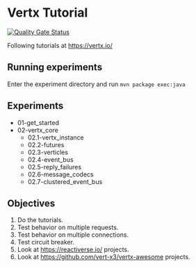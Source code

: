 # Vertx Tutorial

[![Quality Gate Status](https://sonarcloud.io/api/project_badges/measure?project=jcsodelta_vertx-tutorial&metric=alert_status)](https://sonarcloud.io/summary/new_code?id=jcsodelta_vertx-tutorial)

Following tutorials at https://vertx.io/

## Running experiments

Enter the experiment directory and run ```mvn package exec:java```

## Experiments

* 01-get_started
* 02-vertx_core
  * 02.1-vertx_instance
  * 02.2-futures
  * 02.3-verticles
  * 02.4-event_bus
  * 02.5-reply_failures
  * 02.6-message_codecs
  * 02.7-clustered_event_bus


## Objectives

1) Do the tutorials.
2) Test behavior on multiple requests.
3) Test behavior on multiple connections.
4) Test circuit breaker.
5) Look at https://reactiverse.io/ projects.
6) Look at https://github.com/vert-x3/vertx-awesome projects.
